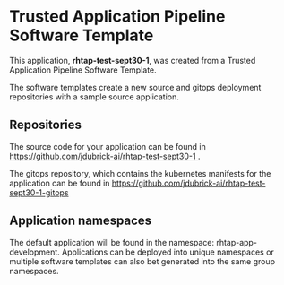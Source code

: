 # Trusted Application Pipeline Software Template

This application, **rhtap-test-sept30-1**, was created from a Trusted Application Pipeline Software Template.

The software templates create a new source and gitops deployment repositories with a sample source application. 

## Repositories

The source code for your application can be found in [https://github.com/jdubrick-ai/rhtap-test-sept30-1 ](https://github.com/jdubrick-ai/rhtap-test-sept30-1 ).
 
The gitops repository, which contains the kubernetes manifests for the application can be found in 
[https://github.com/jdubrick-ai/rhtap-test-sept30-1-gitops ](https://github.com/jdubrick-ai/rhtap-test-sept30-1-gitops ) 

## Application namespaces 

The default application will be found in the namespace: rhtap-app-development. Applications can be deployed into unique namespaces or multiple software templates can also bet generated into the same group namespaces.  